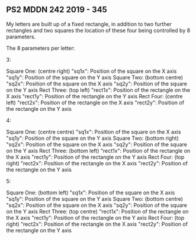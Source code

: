 ## PS2 MDDN 242 2019 - 345

My letters are built up of a fixed rectangle, in addition to two further rectangles and two squares the location of these four being controlled by 8 parameters. 

The 8 parameters per letter:

3:

Square One: (centre right)
  "sq1x": Position of the square on the X axis 
  "sq1y": Position of the square on the Y axis
Square Two: (bottom centre)
  "sq2x": Position of the square on the X axis 
  "sq2y": Position of the square on the Y axis 
Rect Three: (top left)
  "rect1x": Position of the rectangle on the X axis
  "rect1y": Position of the rectangle on the Y axis
Rect Four: (centre left)
  "rect2x": Position of the rectangle on the X axis
  "rect2y": Position of the rectangle on the Y axis

4:

Square One: (centre centre)
  "sq1x": Position of the square on the X axis 
  "sq1y": Position of the square on the Y axis
Square Two: (bottom right)
  "sq2x": Position of the square on the X axis 
  "sq2y": Position of the square on the Y axis 
Rect Three: (bottom left)
  "rect1x": Position of the rectangle on the X axis
  "rect1y": Position of the rectangle on the Y axis
Rect Four: (top right)
  "rect2x": Position of the rectangle on the X axis
  "rect2y": Position of the rectangle on the Y axis

5:

Square One: (bottom left)
  "sq1x": Position of the square on the X axis 
  "sq1y": Position of the square on the Y axis
Square Two: (bottom centre)
  "sq2x": Position of the square on the X axis 
  "sq2y": Position of the square on the Y axis 
Rect Three: (top centre)
  "rect1x": Position of the rectangle on the X axis
  "rect1y": Position of the rectangle on the Y axis
Rect Four: (top right)
  "rect2x": Position of the rectangle on the X axis
  "rect2y": Position of the rectangle on the Y axis